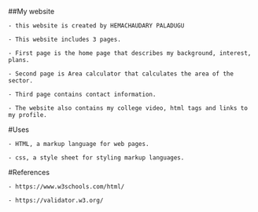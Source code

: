
##My website

    - this website is created by HEMACHAUDARY PALADUGU

    - This website includes 3 pages.

    - First page is the home page that describes my background, interest, plans.

    - Second page is Area calculator that calculates the area of the sector.

    - Third page contains contact information.

    - The website also contains my college video, html tags and links to my profile.

#Uses

    - HTML, a markup language for web pages.

    - css, a style sheet for styling markup languages.

#References

    - https://www.w3schools.com/html/

    - https://validator.w3.org/
